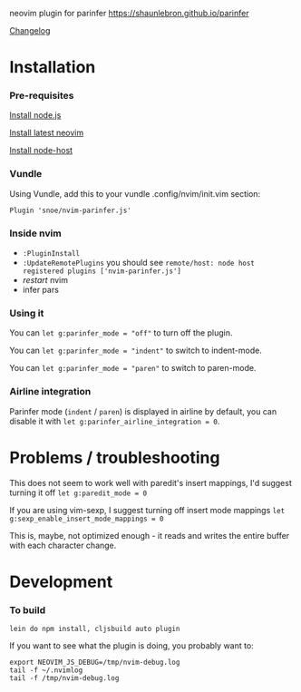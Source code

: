 neovim plugin for parinfer
https://shaunlebron.github.io/parinfer

[Changelog](CHANGES.md)

# Installation

### Pre-requisites
[Install node.js](https://nodejs.org)

[Install latest neovim](https://github.com/neovim/neovim/wiki/Installing-Neovim)

[Install node-host](https://github.com/neovim/node-host)

### Vundle

Using Vundle, add this to your vundle .config/nvim/init.vim section:

```
Plugin 'snoe/nvim-parinfer.js'
```

### Inside nvim
- `:PluginInstall`
- `:UpdateRemotePlugins` you should see `remote/host: node host registered plugins ['nvim-parinfer.js']` 
- *restart* nvim
- infer pars

### Using it

You can `let g:parinfer_mode = "off"` to turn off the plugin.

You can `let g:parinfer_mode = "indent"` to switch to indent-mode.

You can `let g:parinfer_mode = "paren"` to switch to paren-mode.

### Airline integration

Parinfer mode (`indent` / `paren`) is displayed in airline by default, you can disable it with `let g:parinfer_airline_integration = 0`.

# Problems / troubleshooting

This does not seem to work well with paredit's insert mappings, I'd suggest turning it off `let g:paredit_mode = 0`

If you are using vim-sexp, I suggest turning off insert mode mappings `let g:sexp_enable_insert_mode_mappings = 0`

This is, maybe, not optimized enough - it reads and writes the entire buffer with each character change.

# Development

###  To build
`lein do npm install, cljsbuild auto plugin`

If you want to see what the plugin is doing, you probably want to:
```
export NEOVIM_JS_DEBUG=/tmp/nvim-debug.log
tail -f ~/.nvimlog
tail -f /tmp/nvim-debug.log
```
